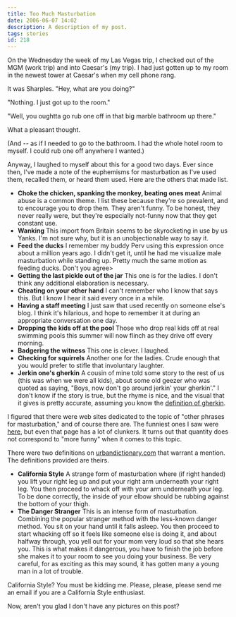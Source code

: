 ```yaml
---
title: Too Much Masturbation
date: 2006-06-07 14:02
description: A description of my post.
tags: stories
id: 218
---
```

On the Wednesday the week of my Las Vegas trip, I checked out of the MGM (work trip) and into Caesar's (my trip).  I had just gotten up to my room in the newest tower at Caesar's when my cell phone rang.

It was Sharples.  "Hey, what are you doing?"

"Nothing.  I just got up to the room."

"Well, you oughtta go rub one off in that big marble bathroom up there."

What a pleasant thought.  

(And -- as if I needed to go to the bathroom.  I had the whole hotel room to myself.  I could rub one off anywhere I wanted.)

Anyway, I laughed to myself about this for a good two days.  Ever since then, I've made a note of the euphemisms for masturbation as I've used them, recalled them, or heard them used.  Here are the others that made list.

<ul>
<li><b>Choke the chicken, spanking the monkey, beating ones meat</b>  Animal abuse is a common theme.  I list these because they're so prevalent, and to encourage you to drop them.  They aren't funny.  To be honest, they never really were, but they're especially not-funny now that they get constant use.</li>

<li><b>Wanking</b>  This import from Britain seems to be skyrocketing in use by us Yanks.  I'm not sure why, but it is an unobjectionable way to say it.  </li>

<li><b>Feed the ducks</b>  I remember my buddy Perv using this expression once about a million years ago.  I didn't get it, until he had me visualize male masturbation while standing up.  Pretty much the same motion as feeding ducks.  Don't you agree></li>

<li><b>Getting the last pickle out of the jar</b>  This one is for the ladies.  I don't think any additional elaboration is necessary.</li>

<li><b>Cheating on your other hand</b>  I can't remember who I know that says this.  But I know I hear it said every once in a while.</li>

<li><b>Having a staff meeting</b>  I just saw that used recently on someone else's blog.  I think it's hilarious, and hope to remember it at during an appropriate conversation one day.</li>

<li><b>Dropping the kids off at the pool</b>  Those who drop real kids off at real swimming pools this summer will now flinch as they drive off every morning.</li>

<li><b>Badgering the witness</b>  This one is clever.  I laughed.</li>

<li><b>Checking for squirrels</b>  Another one for the ladies.  Crude enough that you would prefer to stifle that involuntary laughter.</li>

<li><b>Jerkin one's gherkin</b>  A cousin of mine told some story to the rest of us (this was when we were all kids), about some old geezer who was quoted as saying, "Boys, now don't go around jerkin' your gherkin'."  I don't know if the story is true, but the rhyme is nice, and the visual that it gives is pretty accurate, assuming you know the <a href="http://www.webster.com/cgi-bin/dictionary?va=gherkin" target="_blank">definition of gherkin</a>.</li>
</ul>

I figured that there were web sites dedicated to the topic of "other phrases for masturbation," and of course there are.  The funniest ones I saw were <a href="http://www.worldwidewank.com/funniest.html" target="_blank">here</a>, but even that page has a lot of clunkers.  It turns out that quantity does not correspond to "more funny" when it comes to this topic.

There were two definitions on <a href="http://www.urbandictionary.com" target="_blank">urbandictionary.com</a> that warrant a mention.  The definitions provided are theirs.

<ul>
<li><b>California Style</b>  A strange form of masturbation where (if right handed) you lift your right leg up and put your right arm underneath your right leg. You then proceed to whack off with your arm underneath your leg. To be done correctly, the inside of your elbow should be rubbing against the bottom of your thigh.</li>

<li><b>The Danger Stranger</b>  This is an intense form of masturbation. Combining the popular stranger method with the less-known danger method. You sit on your hand until it falls asleep. You then proceed to start whacking off so it feels like someone else is doing it, and about halfway through, you yell out for your mom very loud so that she hears you. This is what makes it dangerous, you have to finish the job before she makes it to your room to see you doing your business. Be very careful, for as exciting as this may sound, it has gotten many a young man in a lot of trouble.</li>
</ul>

California Style?  You must be kidding me.  Please, please, please send me an email if you are a California Style enthusiast.

Now, aren't you glad I don't have any pictures on this post?
